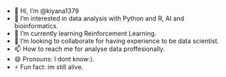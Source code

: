 - 👋 Hi, I’m @kiyana1379
- 👀 I’m interested in data analysis with Python and R, AI and bioinformatics.
- 🌱 I’m currently learning Reinforcement Learning.
- 💞️ I’m looking to collaborate for having experience to be data scientist.
- 📫 How to reach me for analyse data proffesionally.
- 😄 Pronouns: I dont know:).
- ⚡ Fun fact: im still alive.

<!---
kiyana1379/kiyana1379 is a ✨ special ✨ repository because its `README.md` (this file) appears on your GitHub profile.
You can click the Preview link to take a look at your changes.
--->
